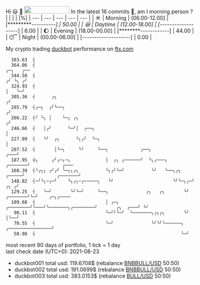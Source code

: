 Hi :smiley: :wave: <img src="https://jojoee.jojoee.com/api/utcnow" width="120" height="20">
In the latest 16 commits :bug:, am I morning person ? 
| | | | |%|
| --- | --- | --- | --- | --- |
| :sunny: | Morning | (06.00-12.00] | [**********----------] | 50.00 |
| :satisfied: | Daytime | (12.00-18.00] | [*-------------------] | 6.00 |
| :moon: | Evening | (18.00-00.00] | [********------------] | 44.00 |
| :sleeping: | Night | (00.00-06.00] | [--------------------] | 0.00 |

My crypto trading [duckbot](https://github.com/jojoee/duckbot) performance on [ftx.com](https://ftx.com/#a=13144711)
```
  383.63  ┤
  364.06  ┤                                                                                ╭─╮   ╭──
  344.50  ┤                                                                               ╭╯ ╰╮ ╭╯
  324.93  ┤                                                                               │   ╰─╯
  305.36  ┤      ╭╮                                                                      ╭╯
  285.79  ┤╭─╮  ╭╯╰──╮                                                                  ╭╯
  266.22  ┤╯ ╰╮ │    ╰─╮ ╭╮                                                            ╭╯
  246.66  ┤   │╭╯      ╰─╯│  ╭──╮                                                      │
  227.09  ┤   ╰╯  ╭╮      ╰╮╭╯  ╰─╮                                                    │
  207.52  ┤       │╰─╮     ╰╯     ╰──╮            ╭──╮                             ╭───╯
  187.95  ┼╮     ╭╯╭─╮─╮             │  ╭╮ ╭──────╯  ╰╮╭───╮               ╭───────╯            ╭───
  168.39  ┤╰╭╮╮ ╭╯╭╯ ╰─╮╮╭╮          ╰╮╭╯╰─╯          ╰╯   ╰──╮╭╮    ╭─────╯            ╭───────╯
  148.82  ┤─╯╰╮─╭─╯    ╰╮╭╮─╭─────╮   ╰╯                      ╰╯╰─╮╭─╯              ╭╮ ╭╯
  129.25  ┤   ╰─╯       ╰╯╰─╯     ╰──╮              ╭╮   ╭╮       ╰╯        ╭───────╯╰─╯    ╭─╮╭────
  109.68  ┤                          │ ╭─╮ ╭────────╯╰───╯╰───────╮╭────────╯       ╭╮  ╭───╯ ╰╯
   90.11  ┤                          ╰─╯╯╰─╯  ╰───────╮╭╮╭╮       ╰╯                │╰──╯
   70.55  ┤                          ╰─╯              ╰╯╰╯╰──────╮ ╭────────────────╯
   50.98  ┤                                                      ╰─╯
```
most recent 90 days of portfolio, 1 tick = 1 day<br />
last check date (UTC+0): 2021-08-23
- duckbot001 total usd: 119.6708$ (rebalance [BNBBULL/USD](https://ftx.com/trade/DOGEBULL/USD#a=13144711) 50:50)
- duckbot002 total usd: 191.0699$ (rebalance [BNBBULL/USD](https://ftx.com/trade/BNBBULL/USD#a=13144711) 50:50)
- duckbot003 total usd: 383.0153$ (rebalance [BULL/USD](https://ftx.com/trade/BULL/USD#a=13144711) 50:50)

